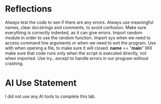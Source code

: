 # Reflections
Always test the code to see if there are any errors.
Always use meaningful names, clear docstrings and comments, to avoid confusion.
Make sure everything is correctly indented, as it can give errors.
Import random module in order to use the random function.
Import sys when we need to access command line arguments or when we need to exit the program.
Use with when opening a file, to make sure it will closed.
 __name__ == "__main__" Will make sure that code runs only when the script is executed directly, not when imported.
Use try...except to handle errors in our program without crashing.

# AI Use Statement
I did not use any AI tools to complete this lab.